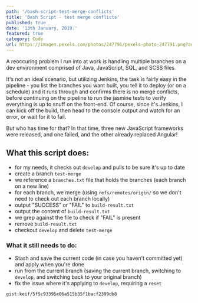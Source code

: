 ```yaml
---
path: '/bash-script-test-merge-conflicts'
title: 'Bash Script - test merge conflicts'
published: true
date: '13th January, 2019.'
featured: true
category: Code
url: https://images.pexels.com/photos/247791/pexels-photo-247791.png?auto=compress&cs=tinysrgb&dpr=2&h=750&w=1260
---
```


A reoccuring problem I run into at work is handling multiple branches on a dev environment comprised of Java, JavaScript, SQL, and SCSS files.

It's not an ideal scenario, but utilizing Jenkins, the task is fairly easy in the pipeline - you list the branches you want built, you tell it to deploy (or on a schedule) and it runs through and confirms there is no merge conflicts, before continuing on the pipeline to run the jasmine tests to verify everything is up to snuff on the front-end. Of course, since it's Jenkins, I can kick off the build, then head to the console output and watch for an error, or wait for it to fail.

But who has time for that? In that time, three new JavaScript frameworks were released, and one failed, and the other already replaced Angular!

## What this script does:
- for my needs, it checks out `develop` and pulls to be sure it's up to date
- create a branch `test-merge`
- we reference a `branches.txt` file that holds the branches (each branch on a new line)
- for each branch, we merge (using `refs/remotes/origin/` so we don't need to check out each branch locally)
- output "SUCCESS" or "FAIL" to `build-result.txt`
- output the content of `build-result.txt`
- we grep against the file to check if "FAIL" is present
- remove `build-result.txt`
- checkout `develop` and delete `test-merge`

### What it still needs to do:
- Stash and save the current code (in case you haven't committed yet) and apply when you're done
- run from the current branch (saving the current branch, switching to `develop`, and switching back to your original branch)
- fix the issue where it's applying to `develop`, requiring a `reset`

`gist:keif/5f5c93395e06a515b35f1bacf2399db8`
